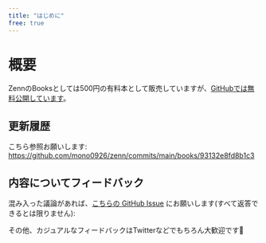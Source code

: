 ```yaml
---
title: "はじめに"
free: true
---
```


# 概要

ZennのBooksとしては500円の有料本として販売していますが、[GitHubでは無料公開しています](https://github.com/mono0926/zenn/tree/main/books/93132e8fd8b1c3)。

## 更新履歴

こちら参照お願いします:
https://github.com/mono0926/zenn/commits/main/books/93132e8fd8b1c3

## 内容についてフィードバック

混み入った議論があれば、[こちらの GitHub Issue](https://github.com/mono0926/zenn/issues/new?assignees=mono0926&labels=effective-flutter&template=effective-flutter.md) にお願いします(すべて返答できるとは限りません):


その他、カジュアルなフィードバックはTwitterなどでもちろん大歓迎です🐶

